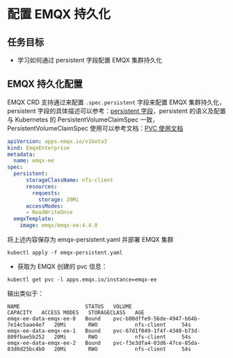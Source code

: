# 配置 EMQX 持久化

## 任务目标
- 学习如何通过 persistent 字段配置 EMQX 集群持久化

## EMQX 持久化配置
EMQX CRD 支持通过来配置 `.spec.persistent` 字段来配置 EMQX 集群持久化， persistent 字段的具体描述可以参考：[persistent 字段](https://github.com/emqx/emqx-operator/blob/1.2.8/docs/en_US/reference/v1beta3-reference.md#servicetemplate)，persistent 的语义及配置与 Kubernetes 的 PersistentVolumeClaimSpec 一致，PersistentVolumeClaimSpec 使用可以参考文档：[PVC 使用文档](https://kubernetes.io/docs/reference/generated/kubernetes-api/v1.25/#persistentvolumeclaimspec-v1-core)

``` yaml
apiVersion: apps.emqx.io/v1beta3
kind: EmqxEnterprise
metadata:
  name: emqx-ee
spec:
  persistent:
      storageClassName: nfs-client
      resources:
        requests:
          storage: 20Mi
      accessModes:
      - ReadWriteOnce
  emqxTemplate:
    image: emqx/emqx-ee:4.4.8
```
将上述内容保存为 emqx-persistent.yaml 并部署 EMQX 集群

```
kubectl apply -f emqx-persistent.yaml
```

- 获取为 EMQX 创建的 pvc  信息：

```
kubectl get pvc -l apps.emqx.io/instance=emqx-ee
```

输出类似于：

```
NAME                     STATUS   VOLUME                                     CAPACITY   ACCESS MODES   STORAGECLASS   AGE
emqx-ee-data-emqx-ee-0   Bound    pvc-b00dffe9-56de-4947-b64b-7e14c5aae4e7   20Mi       RWO            nfs-client     54s
emqx-ee-data-emqx-ee-1   Bound    pvc-67d1f049-1f4f-4340-b73d-809fbae5b252   20Mi       RWO            nfs-client     54s
emqx-ee-data-emqx-ee-2   Bound    pvc-f3e3dfa4-03d6-47ce-85da-83d0d25bc4b0   20Mi       RWO            nfs-client     54s
```